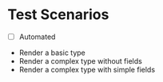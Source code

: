 # Test Scenarios

* [ ] Automated

- Render a basic type
- Render a complex type without fields
- Render a complex type with simple fields